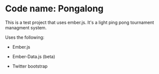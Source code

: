 Code name: Pongalong
===========

This is a test project that uses ember.js. It's a light ping pong tournament managment system.

Uses the following: 

- Ember.js

- Ember-Data.js (beta)

- Twitter bootstrap

